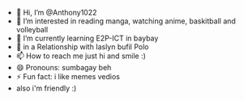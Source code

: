 - 👋 Hi, I’m @Anthony1022
- 👀 I’m interested in reading manga, watching anime, baskitball and volleyball
- 🌱 I’m currently learning E2P-ICT in baybay
- 💞️ in a Relationship with Iaslyn bufil Polo
- 📫 How to reach me just hi and smile :)
- 😄 Pronouns: sumbagay beh
- ⚡ Fun fact: i like memes vedios
- also i'm friendly :)

<!---
Anthony1022/Anthony1022 is a ✨ special ✨ repository because its `README.md` (this file) appears on your GitHub profile.
You can click the Preview link to take a look at your changes.
--->
